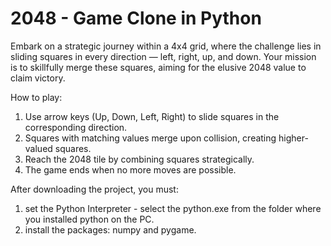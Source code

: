 # 2048 - Game Clone in Python

Embark on a strategic journey within a 4x4 grid, where the challenge lies in sliding squares in every direction — left, right, up, and down.
Your mission is to skillfully merge these squares, aiming for the elusive 2048 value to claim victory.

How to play:
1. Use arrow keys (Up, Down, Left, Right) to slide squares in the corresponding direction.
2. Squares with matching values merge upon collision, creating higher-valued squares.
3. Reach the 2048 tile by combining squares strategically.
4. The game ends when no more moves are possible.

After downloading the project, you must:
1. set the Python Interpreter - select the python.exe from the folder where you installed python on the PC.
2. install the packages: numpy and pygame.
